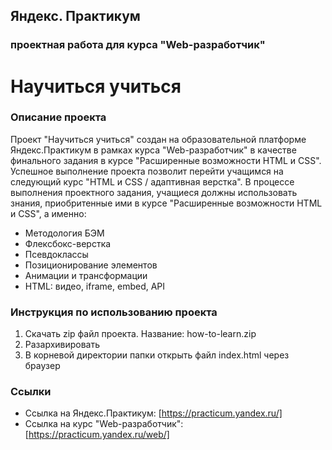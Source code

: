 ## **Яндекс. Практикум**
### проектная работа для курса "Web-разработчик"
# **Научиться учиться**


### **Описание проекта**

Проект "Научиться учиться" создан на образовательной платформе Яндекс.Практикум в рамках курса "Web-разработчик" в качестве финального задания в курсе "Расширенные возможности HTML и CSS". Успешное выполнение проекта позволит перейти учащимся на следующий курс "HTML и CSS / адаптивная верстка".
В процессе выполнения проектного задания, учащиеся должны использовать знания, приобритенные ими в курсе "Расширенные возможности HTML и CSS", а именно:
* Методология БЭМ
* Флексбокс-верстка
* Псевдоклассы
* Позиционирование элементов
* Анимации и трансформации
* HTML: видео, iframe, embed, API

### **Инструкция по использованию проекта**

1. Скачать zip файл проекта. Название: how-to-learn.zip
2. Разархивировать
3. В корневой директории папки открыть файл index.html через браузер

### **Ссылки**

* Ссылка на Яндекс.Практикум: [https://practicum.yandex.ru/]
* Ссылка на курс "Web-разработчик": [https://practicum.yandex.ru/web/]
